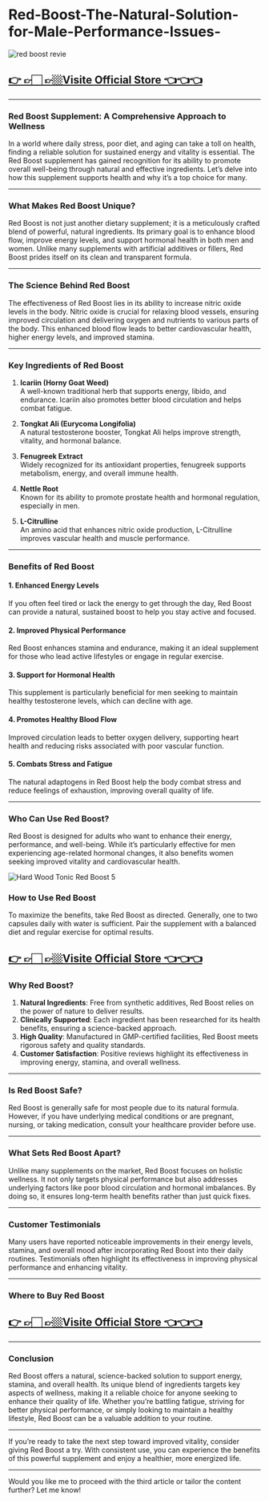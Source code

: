 # Red-Boost-The-Natural-Solution-for-Male-Performance-Issues-


![red boost revie](https://github.com/user-attachments/assets/ff34ebd0-d9a0-483d-9408-601a0e81cac9)



## [👉 👉🏻 👉🏼Visite Official Store 👈👈👈](https://tinyurl.com/zdyk95zm )


---

### **Red Boost Supplement: A Comprehensive Approach to Wellness**

In a world where daily stress, poor diet, and aging can take a toll on health, finding a reliable solution for sustained energy and vitality is essential. The Red Boost supplement has gained recognition for its ability to promote overall well-being through natural and effective ingredients. Let’s delve into how this supplement supports health and why it’s a top choice for many.

---

### **What Makes Red Boost Unique?**

Red Boost is not just another dietary supplement; it is a meticulously crafted blend of powerful, natural ingredients. Its primary goal is to enhance blood flow, improve energy levels, and support hormonal health in both men and women. Unlike many supplements with artificial additives or fillers, Red Boost prides itself on its clean and transparent formula.

---

### **The Science Behind Red Boost**

The effectiveness of Red Boost lies in its ability to increase nitric oxide levels in the body. Nitric oxide is crucial for relaxing blood vessels, ensuring improved circulation and delivering oxygen and nutrients to various parts of the body. This enhanced blood flow leads to better cardiovascular health, higher energy levels, and improved stamina.

---

### **Key Ingredients of Red Boost**

1. **Icariin (Horny Goat Weed)**  
   A well-known traditional herb that supports energy, libido, and endurance. Icariin also promotes better blood circulation and helps combat fatigue.

2. **Tongkat Ali (Eurycoma Longifolia)**  
   A natural testosterone booster, Tongkat Ali helps improve strength, vitality, and hormonal balance.

3. **Fenugreek Extract**  
   Widely recognized for its antioxidant properties, fenugreek supports metabolism, energy, and overall immune health.

4. **Nettle Root**  
   Known for its ability to promote prostate health and hormonal regulation, especially in men.

5. **L-Citrulline**  
   An amino acid that enhances nitric oxide production, L-Citrulline improves vascular health and muscle performance.

---

### **Benefits of Red Boost**

#### 1. **Enhanced Energy Levels**  
If you often feel tired or lack the energy to get through the day, Red Boost can provide a natural, sustained boost to help you stay active and focused.

#### 2. **Improved Physical Performance**  
Red Boost enhances stamina and endurance, making it an ideal supplement for those who lead active lifestyles or engage in regular exercise.

#### 3. **Support for Hormonal Health**  
This supplement is particularly beneficial for men seeking to maintain healthy testosterone levels, which can decline with age.

#### 4. **Promotes Healthy Blood Flow**  
Improved circulation leads to better oxygen delivery, supporting heart health and reducing risks associated with poor vascular function.

#### 5. **Combats Stress and Fatigue**  
The natural adaptogens in Red Boost help the body combat stress and reduce feelings of exhaustion, improving overall quality of life.

---

### **Who Can Use Red Boost?**

Red Boost is designed for adults who want to enhance their energy, performance, and well-being. While it’s particularly effective for men experiencing age-related hormonal changes, it also benefits women seeking improved vitality and cardiovascular health.

![Hard Wood Tonic Red Boost 5](https://github.com/user-attachments/assets/074f3e41-d4ba-4123-a4fe-93714a67f7f9)

### **How to Use Red Boost**

To maximize the benefits, take Red Boost as directed. Generally, one to two capsules daily with water is sufficient. Pair the supplement with a balanced diet and regular exercise for optimal results.

## [👉 👉🏻 👉🏼Visite Official Store 👈👈👈](https://tinyurl.com/zdyk95zm )


### **Why Red Boost?**

1. **Natural Ingredients**: Free from synthetic additives, Red Boost relies on the power of nature to deliver results.  
2. **Clinically Supported**: Each ingredient has been researched for its health benefits, ensuring a science-backed approach.  
3. **High Quality**: Manufactured in GMP-certified facilities, Red Boost meets rigorous safety and quality standards.  
4. **Customer Satisfaction**: Positive reviews highlight its effectiveness in improving energy, stamina, and overall wellness.

---

### **Is Red Boost Safe?**

Red Boost is generally safe for most people due to its natural formula. However, if you have underlying medical conditions or are pregnant, nursing, or taking medication, consult your healthcare provider before use.

---

### **What Sets Red Boost Apart?**

Unlike many supplements on the market, Red Boost focuses on holistic wellness. It not only targets physical performance but also addresses underlying factors like poor blood circulation and hormonal imbalances. By doing so, it ensures long-term health benefits rather than just quick fixes.

---

### **Customer Testimonials**

Many users have reported noticeable improvements in their energy levels, stamina, and overall mood after incorporating Red Boost into their daily routines. Testimonials often highlight its effectiveness in improving physical performance and enhancing vitality.

---

### **Where to Buy Red Boost**

## [👉 👉🏻 👉🏼Visite Official Store 👈👈👈](https://tinyurl.com/zdyk95zm )


---

### **Conclusion**

Red Boost offers a natural, science-backed solution to support energy, stamina, and overall health. Its unique blend of ingredients targets key aspects of wellness, making it a reliable choice for anyone seeking to enhance their quality of life. Whether you’re battling fatigue, striving for better physical performance, or simply looking to maintain a healthy lifestyle, Red Boost can be a valuable addition to your routine.

---

If you’re ready to take the next step toward improved vitality, consider giving Red Boost a try. With consistent use, you can experience the benefits of this powerful supplement and enjoy a healthier, more energized life.

---

Would you like me to proceed with the third article or tailor the content further? Let me know!
